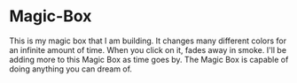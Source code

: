 # Magic-Box
This is my magic box that I am building. It changes many different colors for an infinite amount of time. When you click on it, fades away in smoke. I'll be adding more to this Magic Box as time goes by. The Magic Box is capable of doing anything you can dream of. 
